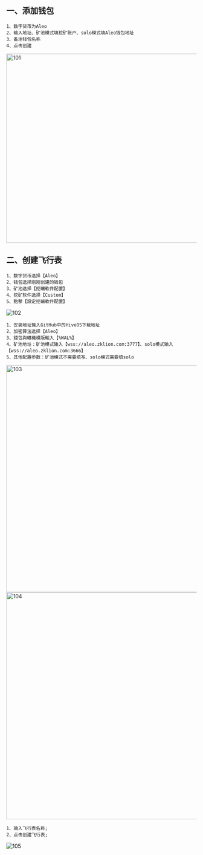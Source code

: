 ## 一、添加钱包

```
1、数字货币为Aleo
2、输入地址、矿池模式填挖矿账户、solo模式填Aleo钱包地址
3、备注钱包名称
4、点击创建
```
<img width="600" height="500" src="https://github.com/zklion-miner/Aleo-miner/blob/master/HiveOS/101.png" alt="101"/>

## 二、创建飞行表

```
1、数字货币选择【Aleo】
2、钱包选择刚刚创建的钱包
3、矿池选择【挖礦軟件配置】
4、挖矿软件选择【Custom】
5、點擊【設定挖礦軟件配置】
```
<img src="https://github.com/zklion-miner/Aleo-miner/blob/master/HiveOS/102.png" alt="102"/>


```
1、安装地址输入GitHub中的HiveOS下载地址
2、加密算法选择【Aleo】
3、錢包與礦機模版輸入【%WAL%】
4、矿池地址：矿池模式输入【wss://aleo.zklion.com:3777】、solo模式输入【wss://aleo.zklion.com:3666】
5、其他配置参数：矿池模式不需要填写、solo模式需要填solo
```
<img width="600" height="600" src="https://github.com/zklion-miner/Aleo-miner/blob/master/HiveOS/103.png" alt="103"/>
<img width="600" height="600" src="https://github.com/zklion-miner/Aleo-miner/blob/master/HiveOS/104.png" alt="104"/>


```
1、输入飞行表名称;
2、点击创建飞行表;
```
<img src="https://github.com/zklion-miner/Aleo-miner/blob/master/HiveOS/105.png" alt="105"/>



